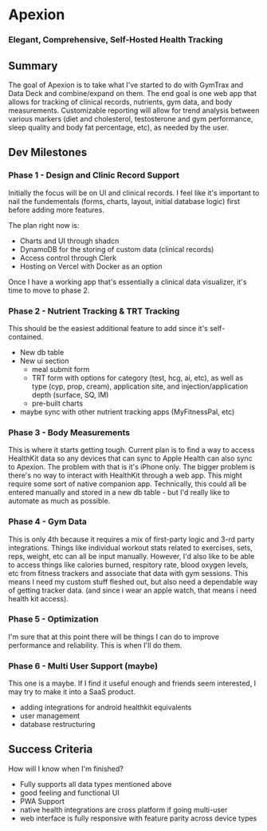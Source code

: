 # Apexion
### Elegant, Comprehensive, Self-Hosted Health Tracking

## Summary
The goal of Apexion is to take what I've started to do with GymTrax and Data Deck and combine/expand on them. The end goal is one web app that allows for tracking of clinical records, nutrients, gym data, and body measurements. Customizable reporting will allow for trend analysis between various markers (diet and cholesterol, testosterone and gym performance, sleep quality and body fat percentage, etc), as needed by the user. 

## Dev Milestones

### Phase 1 - Design and Clinic Record Support
Initially the focus will be on UI and clinical records. I feel like it's important to nail the fundementals (forms, charts, layout, initial database logic) first before adding more features.

The plan right now is:
- Charts and UI through shadcn
- DynamoDB for the storing of custom data (clinical records)
- Access control through Clerk
- Hosting on Vercel with Docker as an option

Once I have a working app that's essentially a clinical data visualizer, it's time to move to phase 2.

### Phase 2 - Nutrient Tracking & TRT Tracking
This should be the easiest additional feature to add since it's self-contained.
- New db table
- New ui section
    - meal submit form
    - TRT form with options for category (test, hcg, ai, etc), as well as type (cyp, prop, cream), application site, and injection/application depth (surface, SQ, IM)
    - pre-built charts
- maybe sync with other nutrient tracking apps (MyFitnessPal, etc)

### Phase 3 - Body Measurements
This is where it starts getting tough. Current plan is to find a way to access HealthKit data so any devices that can sync to Apple Health can also sync to Apexion. The problem with that is it's iPhone only. The bigger problem is there's no way to interact with HealthKit through a web app. This might require some sort of native companion app. Technically, this could all be entered manually and stored in a new db table - but I'd really like to automate as much as possible.

### Phase 4 - Gym Data
This is only 4th because it requires a mix of first-party logic and 3-rd party integrations. Things like individual workout stats related to exercises, sets, reps, weight, etc can all be input manually. However, I'd also like to be able to access things like calories burned, respitory rate, blood oxygen levels, etc from fitness trackers and associate that data with gym sessions. This means I need my custom stuff fleshed out, but also need a dependable way of getting tracker data. (and since i wear an apple watch, that means i need health kit access).

### Phase 5 - Optimization
I'm sure that at this point there will be things I can do to improve performance and reliability. This is when I'll do them.

### Phase 6 - Multi User Support (maybe)
This one is a maybe. If I find it useful enough and friends seem interested, I may try to make it into a SaaS product. 

- adding integrations for android healthkit equivalents
- user management
- database restructuring

## Success Criteria
How will I know when I'm finished?

- Fully supports all data types mentioned above
- good feeling and functional UI
- PWA Support
- native health integrations are cross platform if going multi-user
- web interface is fully responsive with feature parity across device types
